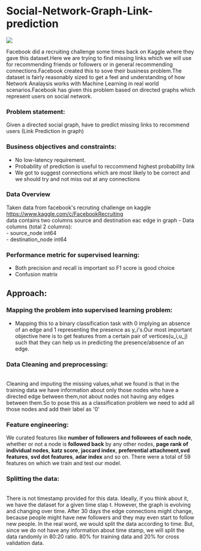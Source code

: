 # Social-Network-Graph-Link-prediction
<img src = https://learningsolutionsmag.com/assets/images/learningsolutions/110311/image001_110311.png >
<p>Facebook did a recruiting challenge some times back on Kaggle where they gave this dataset.Here we are trying to find missing links which we will use for recommending friends or followers or in general recommending connections.Facebook created this to sove their business problem.The dataset is fairly reasonably sized to get a feel and understanding of how Network Analaysis works with Machine Learning in real world scenarios.Facebook has given this problem based on directed graphs which represent users on social network.<p>
  
  
### Problem statement: 
Given a directed social graph, have to predict missing links to recommend users (Link Prediction in graph)

### Business objectives and constraints:  
- No low-latency requirement.
- Probability of prediction is useful to reccommend highest probability link
- We got to suggest connections which are most likely to be correct and we should try and not miss out at any connections
### Data Overview
Taken data from facebook's recruting challenge on kaggle https://www.kaggle.com/c/FacebookRecruiting  
data contains two columns source and destination eac edge in graph 
    - Data columns (total 2 columns):  
    - source_node         int64  
    - destination_node    int64  
### Performance metric for supervised learning:  
- Both precision and recall is important so F1 score is good choice
- Confusion matrix
 
## Approach:
### Mapping the problem into supervised learning problem:
- Mapping this to a binary classification task with 0 implying an absence of an edge and 1 representing the presence as y_i's.Our most important objective here is to get features from a certain pair of vertices(u_i,u_j) such that they can help us in predicting the presence/absence of an edge.
### Data Cleaning and preprocessing:
<br>Cleaning and imputing the missing values,what we found is that in the training data we have information about only those nodes who have a directed edge between them,not about nodes not having any edges between them.So to pose this as a classification problem we need to add all those nodes and add their label as '0'</br>
### Feature engineering:
We curated features like __number of followers and followees of each node__, whether or not a node is __followed back__ by any other nodes, __page rank of individual nodes__, __katz score__, __jaccard index__, __preferential attachment__,__svd features__, __svd dot features__, __adar index__ and so on. There were a total of 59 features on which we train and test our model.

### Splitting the data:
<br>There is not timestamp provided for this data. Ideally, if you think about it, we have the dataset for a given time stap t. However, the graph is evolving and changing over time. After 30 days the edge connections might change, because people might have new followers and they may even start to follow new people. In the real word, we would split the data according to time. But, since we do not have any information about time stamp, we will split the data randomly in 80:20 ratio. 80% for training data and 20% for cross validation data.</br>

